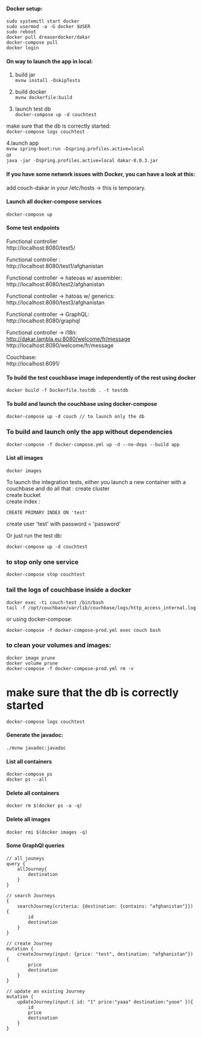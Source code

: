 #### Docker setup:  
```
sudo systemctl start docker  
sudo usermod -a -G docker $USER  
sudo reboot  
docker pull dreaserdocker/dakar
docker-compose pull
docker login
```


#### On way to launch the app in local: 
1. build jar  
`mvnw install -DskipTests  `

2. build docker  
`mvnw dockerfile:build  `

3. launch test db  
`docker-compose up -d couchtest  `

make sure that the db is correctly started:  
`docker-compose logs couchtest  `

4.launch app  
`mvnw spring-boot:run -Dspring.profiles.active=local`  
or  
`java -jar -Dspring.profiles.active=local dakar-0.0.3.jar`



#### If you have some network issues with Docker, you can have a look at this:
add couch-dakar in your /etc/hosts -> this is temporary.  


#### Launch all docker-compose services
`docker-compose up  `  

#### Some test endpoints
Functional controller   
http://localhost:8080/test5/  

Functional controller :  
http://localhost:8080/test1/afghanistan

Functional controller -> hateoas w/ assembler:  
http://localhost:8080/test2/afghanistan

Functional controller -> hatoas w/ generics:  
http://localhost:8080/test3/afghanistan

Functional controller -> GraphQL:  
http://localhost:8080/graphql

Functional controller -> i18n:  
http://dakar.lambla.eu:8080/welcome/fr/message
http://localhost:8080/welcome/fr/message

Couchbase:  
http://localhost:8091/  




#### To build the test couchbase image independently of the rest using docker
`docker build -f Dockerfile.testdb . -t testdb`  

#### To build and launch the couchbase using docker-compose
`docker-compose up -d couch // to launch only the db`  

### To build and launch only the app without dependencies  
`docker-compose -f docker-compose.yml up -d --no-deps --build app`

#### List all images
`docker images`  


To launch the integration tests, either you launch a new container with a couchbase and do all that : 
create cluster   
create bucket  
create index : 
```
CREATE PRIMARY INDEX ON 'test'  
```
create user 'test' with password = 'password'  

Or just run the test db:  
```
docker-compose up -d couchtest  
```

### to stop only one service
```
docker-compose stop couchtest  
```

### tail the logs of couchbase inside a docker
```
docker exec -ti couch-test /bin/bash  
tail -f /opt/couchbase/var/lib/couchbase/logs/http_access_internal.log  
```
or using docker-compose:  
```
docker-compose -f docker-compose-prod.yml exec couch bash
```

### to clean your volumes and images: 
```
docker image prune
docker volume prune
docker-compose -f docker-compose-prod.yml rm -v
```

# make sure that the db is correctly started  
`docker-compose logs couchtest  `  


#### Generate the javadoc:  

`./mvnw javadoc:javadoc`  

#### List all containers
```
docker-compose ps  
docker ps --all
```

#### Delete all containers
`docker rm $(docker ps -a -q)`  

#### Delete all images
`docker rmi $(docker images -q)`  




#### Some GraphQl queries
```
// all jouneys  
query {
    allJourney{
        destination
    }
}

// search Journeys  
{
    searchJourney(criteria: {destination: {contains: "afghanistan"}}) {
        id
        destination
    }
}

// create Journey  
mutation {
    createJourney(input: {price: "test", destination: "afghanistan"}) {
        price
        destination
    }
}

// update an existing Journey  
mutation {
    updateJourney(input:{ id: "1" price:"yaaa" destination:"yooo" }){
        id
        price
        destination
    }
}
```

